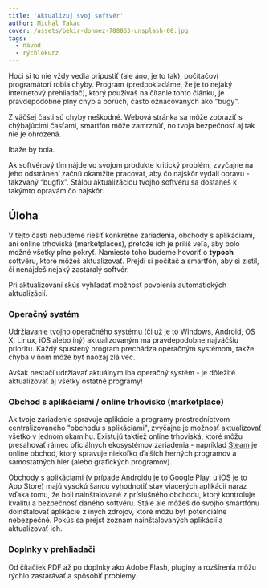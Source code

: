 ```yaml
---
title: 'Aktualizuj svoj softvér'
author: Michal Takac
cover: /assets/bekir-donmez-708863-unsplash-08.jpg
tags:
  - návod
  - rýchlokurz
---
```


Hoci si to nie vždy vedia pripustiť (ale áno, je to tak), počítačoví programátori robia chyby. Program (predpokladáme, že je to nejaký internetový prehliadač), ktorý používaš na čítanie tohto článku, je pravdepodobne plný chýb a porúch, často označovaných ako "bugy".

Z väčšej časti sú chyby neškodné. Webová stránka sa môže zobraziť s chýbajúcimi časťami, smartfón môže zamrznúť, no tvoja bezpečnosť aj tak nie je ohrozená.

Ibaže by bola.

Ak softvérový tím nájde vo svojom produkte kritický problém, zvyčajne na jeho odstránení začnú okamžite pracovať, aby čo najskôr vydali opravu - takzvaný “bugfix”. Stálou aktualizáciou tvojho softvéru sa dostaneš k takýmto opravám čo najskôr.

## Úloha

V tejto časti nebudeme riešiť konkrétne zariadenia, obchody s aplikáciami, ani online trhoviská (marketplaces), pretože ich je príliš veľa, aby bolo možné všetky plne pokryť. Namiesto toho budeme hovoriť o **typoch** softvéru, ktoré môžeš aktualizovať. Prejdi si počítač a smartfón, aby si zistil, či nenájdeš nejaký zastaralý softvér.

Pri aktualizovaní skús vyhľadať možnosť povolenia automatických aktualizácií.

### Operačný systém

Udržiavanie tvojho operačného systému (či už je to Windows, Android, OS X, Linux, iOS alebo iný) aktualizovaným má pravdepodobne najväčšiu prioritu. Každý spustený program prechádza operačným systémom, takže chyba v ňom môže byť naozaj zlá vec.

Avšak nestačí udržiavať aktuálnym iba operačný systém - je dôležité aktualizovať aj všetky ostatné programy!

### Obchod s aplikáciami / online trhovisko (marketplace)

Ak tvoje zariadenie spravuje aplikácie a programy prostredníctvom centralizovaného "obchodu s aplikáciami", zvyčajne je možnosť aktualizovať všetko v jednom okamihu. Existujú taktiež online trhoviská, ktoré môžu presahovať rámec oficiálnych ekosystémov zariadenia - napríklad [Steam](http://store.steampowered.com/) je online obchod, ktorý spravuje niekoľko ďalších herných programov a samostatných hier (alebo grafických programov).

Obchody s aplikáciami (v prípade Androidu je to Google Play, u iOS je to App Store) majú vysokú šancu vyhodnotiť stav viacerých aplikácií naraz vďaka tomu, že boli nainštalované z príslušného obchodu, ktorý kontroluje kvalitu a bezpečnosť daného softvéru. Stále ale môžeš do svojho smartfónu doinštalovať aplikácie z iných zdrojov, ktoré môžu byť potenciálne nebezpečné. Pokús sa prejsť zoznam nainštalovaných aplikácií a aktualizovať ich.

### Doplnky v prehliadači

Od čítačiek PDF až po doplnky ako Adobe Flash, pluginy a rozšírenia môžu rýchlo zastarávať a spôsobiť problémy.
